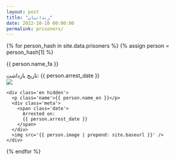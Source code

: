 ```yaml
---
layout: post
title: "زندانیان"
date: 2022-10-10 00:00:00
permalink: prisoners/
---
```


<div class='prisoners'>
  {% for person_hash in site.data.prisoners %}
  {% assign person = person_hash[1] %}
  <div class='profile'>
    <div class='fa lang-fa'>
      <p class='name'>{{ person.name_fa }}</p>
      <div class='meta'>
        <span class='date'>
          تاریخ بازداشت: 
          {{ person.arrest_date }}
          </span>
      </div>
      <img src='{{ person.image | prepend: site.baseurl }}' />
    </div>
    
    <div class='en hidden'>
      <p class='name'>{{ person.name_en }}</p>
      <div class='meta'>
        <span class='date'>
          Arrested on:
          {{ person.arrest_date }}
        </span>
      </div>
      <img src='{{ person.image | prepend: site.baseurl }}' />
    </div>
  </div>
  {% endfor %}
</div>

<script src="/js/prisoners.js"></script>
